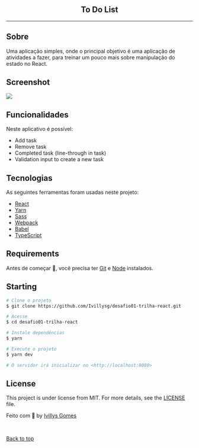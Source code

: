
<h2 align="center">To Do List</h2>
<hr/>

## Sobre
Uma aplicação simples, onde o principal objetivo é uma aplicação de atividades a fazer, para treinar um pouco mais sobre manipulação do estado no React.

## Screenshot

<img src="https://imgur.com/jNPhj1X.png"/>

## Funcionalidades

Neste aplicativo é possível:

- Add task
- Remove task
- Completed task (line-through in task)
- Validation input to create a new task

## Tecnologias

As seguintes ferramentas foram usadas neste projeto:

- [React](https://reactjs.org/)
- [Yarn](https://yarnpkg.com/)
- [Sass](https://sass-lang.com/)
- [Webpack](https://webpack.js.org/)
- [Babel](https://babeljs.io/)
- [TypeScript](https://www.typescriptlang.org/)

## Requirements

Antes de começar :checkered_flag:, você precisa ter [Git](https://git-scm.com) e [Node](https://nodejs.org/en/) instalados.

## Starting

```bash
# Clone o projeto
$ git clone https://github.com/Ivillysg/desafio01-trilha-react.git

# Acesse
$ cd desafio01-trilha-react

# Instale dependências
$ yarn

# Execute o projeto
$ yarn dev

# O servidor irá inicializar no <http://localhost:8080>
```

## License

This project is under license from MIT. For more details, see the [LICENSE](LICENSE.md) file.

Feito com
💜 by <a href="https://github.com/Ivillysg/" target="_blank">Ivillys Gomes</a>

&#xa0;

<a href="#top">Back to top</a>
